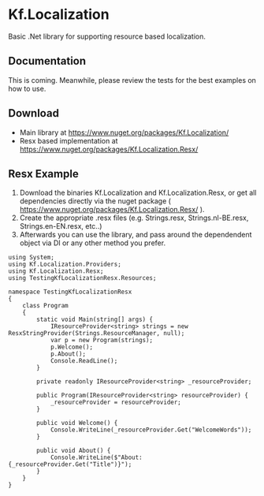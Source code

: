 # Kf.Localization
Basic .Net library for supporting resource based localization.

## Documentation ##
This is coming. Meanwhile, please review the tests for the best examples on how to use.

## Download ##
- Main library at https://www.nuget.org/packages/Kf.Localization/
- Resx based implementation at https://www.nuget.org/packages/Kf.Localization.Resx/

## Resx Example ##
1. Download the binaries Kf.Localization and Kf.Localization.Resx, or get all dependencies directly via the nuget package ( https://www.nuget.org/packages/Kf.Localization.Resx/ ).
2. Create the appropriate .resx files (e.g. Strings.resx, Strings.nl-BE.resx, Strings.en-EN.resx, etc..)
3. Afterwards you can use the library, and pass around the dependendent object via DI or any other method you prefer.

```
using System;
using Kf.Localization.Providers;
using Kf.Localization.Resx;
using TestingKfLocalizationResx.Resources;

namespace TestingKfLocalizationResx
{
    class Program
    {
        static void Main(string[] args) {
            IResourceProvider<string> strings = new ResxStringProvider(Strings.ResourceManager, null);
            var p = new Program(strings);
            p.Welcome();
            p.About();
            Console.ReadLine();
        }

        private readonly IResourceProvider<string> _resourceProvider;

        public Program(IResourceProvider<string> resourceProvider) {
            _resourceProvider = resourceProvider;           
        }

        public void Welcome() {
            Console.WriteLine(_resourceProvider.Get("WelcomeWords"));
        }

        public void About() {
            Console.WriteLine($"About: {_resourceProvider.Get("Title")}");
        }
    }
}
```
